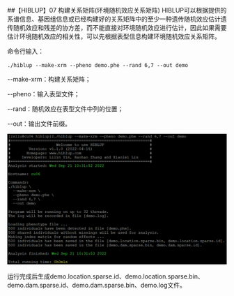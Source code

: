##【HIBLUP】07 构建关系矩阵(环境随机效应关系矩阵)
HIBLUP可以根据提供的系谱信息、基因组信息或已经构建好的关系矩阵中的至少一种遗传随机效应估计遗传随机效应和残差的协方差，而不能直接对环境随机效应进行估计，因此如果需要估计环境随机效应的相关性，可以先根据表型信息构建环境随机效应关系矩阵。

命令行输入：

```
​./hiblup --make-xrm --pheno demo.phe --rand 6,7 --out demo
```

--make-xrm：构建关系矩阵；

--pheno：输入表型文件；

--rand：随机效应在表型文件中列的位置；

--out：输出文件前缀。

![](picture/1.png)

运行完成后生成demo.location.sparse.id、demo.location.sparse.bin、demo.dam.sparse.id、demo.dam.sparse.bin、demo.log文件。
​